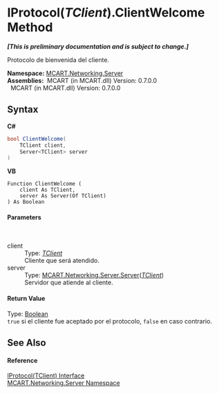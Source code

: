 # IProtocol(*TClient*).ClientWelcome Method 
 _**\[This is preliminary documentation and is subject to change.\]**_

Protocolo de bienvenida del cliente.

**Namespace:**&nbsp;<a href="720af18e-2a17-584a-1ca8-e0e39906cbff">MCART.Networking.Server</a><br />**Assemblies:**&nbsp;&nbsp;MCART (in MCART.dll) Version: 0.7.0.0<br />&nbsp;&nbsp;MCART (in MCART.dll) Version: 0.7.0.0<br />

## Syntax

**C#**<br />
``` C#
bool ClientWelcome(
	TClient client,
	Server<TClient> server
)
```

**VB**<br />
``` VB
Function ClientWelcome ( 
	client As TClient,
	server As Server(Of TClient)
) As Boolean
```


#### Parameters
&nbsp;<dl><dt>client</dt><dd>Type: <a href="87b29ab5-df3c-aaa9-05cc-85ba8f74a442">*TClient*</a><br />Cliente que será atendido.</dd><dt>server</dt><dd>Type: <a href="6fa3083a-c860-4cc8-7bad-c8d06352c50b">MCART.Networking.Server.Server</a>(<a href="87b29ab5-df3c-aaa9-05cc-85ba8f74a442">*TClient*</a>)<br />Servidor que atiende al cliente.</dd></dl>

#### Return Value
Type: <a href="http://msdn2.microsoft.com/es-es/library/a28wyd50" target="_blank">Boolean</a><br />`true` si el cliente fue aceptado por el protocolo, `false` en caso contrario.

## See Also


#### Reference
<a href="87b29ab5-df3c-aaa9-05cc-85ba8f74a442">IProtocol(TClient) Interface</a><br /><a href="720af18e-2a17-584a-1ca8-e0e39906cbff">MCART.Networking.Server Namespace</a><br />
